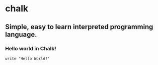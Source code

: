 # chalk
## Simple, easy to learn interpreted programming language.
### Hello world in Chalk!
`write "Hello World!"`
